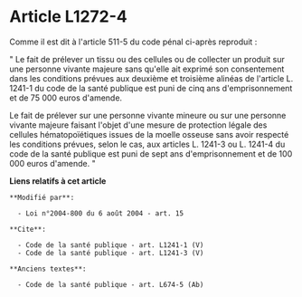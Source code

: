 # Article L1272-4

Comme il est dit à l'article 511-5 du code pénal ci-après reproduit : 

" Le fait de prélever un tissu ou des cellules ou de collecter un produit sur une personne vivante majeure sans qu'elle ait
exprimé son consentement dans les conditions prévues aux deuxième et troisième alinéas de l'article L. 1241-1 du code de la
santé publique est puni de cinq ans d'emprisonnement et de 75 000 euros d'amende. 

Le fait de prélever sur une personne vivante mineure ou sur une personne vivante majeure faisant l'objet d'une mesure de
protection légale des cellules hématopoïétiques issues de la moelle osseuse sans avoir respecté les conditions prévues, selon
le cas, aux articles L. 1241-3 ou L. 1241-4 du code de la santé publique est puni de sept ans d'emprisonnement et de 100 000
euros d'amende. "

**Liens relatifs à cet article**

	**Modifié par**:

	  - Loi n°2004-800 du 6 août 2004 - art. 15

	**Cite**:

	  - Code de la santé publique - art. L1241-1 (V)
	  - Code de la santé publique - art. L1241-3 (V)

	**Anciens textes**:

	  - Code de la santé publique - art. L674-5 (Ab)
